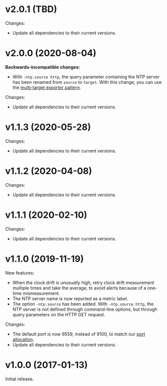 # v2.0.1 (TBD)

Changes:

- Update all dependencies to their current versions.

# v2.0.0 (2020-08-04)

**Backwards-incompatible changes:**

- With `-ntp.source http`, the query parameter containing the NTP server has
  been renamed from `source` to `target`. With this change, you can use the
  [multi-target exporter pattern](https://prometheus.io/docs/guides/multi-target-exporter/).

Changes:

- Update all dependencies to their current versions.

# v1.1.3 (2020-05-28)

Changes:

- Update all dependencies to their current versions.

# v1.1.2 (2020-04-08)

Changes:

- Update all dependencies to their current versions.

# v1.1.1 (2020-02-10)

Changes:

- Update all dependencies to their current versions.

# v1.1.0 (2019-11-19)

New features:

- When the clock drift is unusually high, retry clock drift measurement
  multiple times and take the average, to avoid alerts because of a one-time
  mismeasurement.
- The NTP server name is now reported as a metric label.
- The option `-ntp.source` has been added. With `-ntp.source http`, the NTP
  server is not defined through command-line options, but through query
  parameters on the HTTP GET request.

Changes:

- The default port is now 9559, instead of 9100, to match our [port allocation][alloc].
- Update all dependencies to their current versions.

[alloc]: https://github.com/prometheus/prometheus/wiki/Default-port-allocations#exporters-starting-at-9100

# v1.0.0 (2017-01-13)

Initial release.

